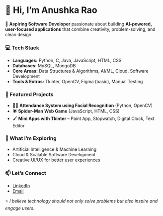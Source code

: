 # 👋 Hi, I’m Anushka Rao  

🚀 **Aspiring Software Developer** passionate about building **AI-powered, user-focused applications** that combine creativity, problem-solving, and clean design.  

### 💻 Tech Stack  
- **Languages:** Python, C, Java, JavaScript, HTML, CSS  
- **Databases:** MySQL, MongoDB  
- **Core Areas:** Data Structures & Algorithms, AI/ML, Cloud, Software Development  
- **Tools & Extras:** Tkinter, OpenCV, Figma (basic), Manual Testing  

### 🔬 Featured Projects  
- 🧑‍🎓 **Attendance System using Facial Recognition** (Python, OpenCV)  
- 🕷️ **Spider-Man Web Game** (JavaScript, HTML, CSS)  
- 🖌️ **Mini Apps with Tkinter** – Paint App, Stopwatch, Digital Clock, Text Editor  

### 🌱 What I’m Exploring  
- Artificial Intelligence & Machine Learning  
- Cloud & Scalable Software Development  
- Creative UI/UX for better user experiences  

### 📫 Let’s Connect  
- [LinkedIn](https://www.linkedin.com/in/anushka-rao-673651279)  
- [Email](mailto:anushka.ra520@gmail.com)  

⭐️ _I believe technology should not only solve problems but also inspire and engage users._  